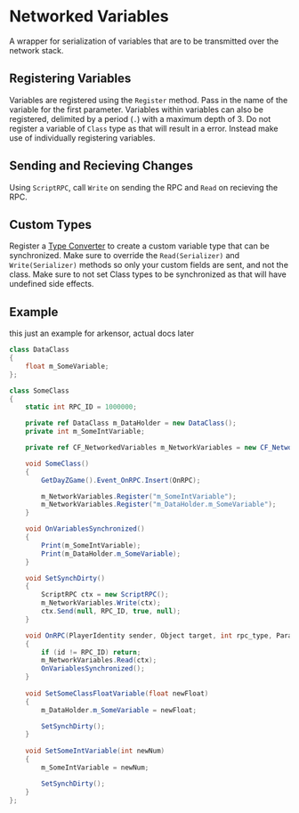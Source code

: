 # Networked Variables

A wrapper for serialization of variables that are to be transmitted over the network stack. 

## Registering Variables

Variables are registered using the `Register` method. Pass in the name of the variable for the first parameter. Variables within variables can also be registered, delimited by a period (`.`) with a maximum depth of 3. Do not register a variable of `Class` type as that will result in a error. Instead make use of individually registering variables.

## Sending and Recieving Changes

Using `ScriptRPC`, call `Write` on sending the RPC and `Read` on recieving the RPC.

## Custom Types

Register a [Type Converter](../TypeConverters/index.md) to create a custom variable type that can be synchronized. Make sure to override the `Read(Serializer)` and `Write(Serializer)` methods so only your custom fields are sent, and not the class. Make sure to not set Class types to be synchronized as that will have undefined side effects.

## Example

this just an example for arkensor, actual docs later

```csharp
class DataClass
{
	float m_SomeVariable;
};

class SomeClass
{
	static int RPC_ID = 1000000;

	private ref DataClass m_DataHolder = new DataClass();
	private int m_SomeIntVariable;

	private ref CF_NetworkedVariables m_NetworkVariables = new CF_NetworkedVariables(this);

	void SomeClass()
	{
		GetDayZGame().Event_OnRPC.Insert(OnRPC);

		m_NetworkVariables.Register("m_SomeIntVariable");
		m_NetworkVariables.Register("m_DataHolder.m_SomeVariable");
	}

	void OnVariablesSynchronized()
	{
		Print(m_SomeIntVariable);
		Print(m_DataHolder.m_SomeVariable);
	}

	void SetSynchDirty()
	{
		ScriptRPC ctx = new ScriptRPC();
		m_NetworkVariables.Write(ctx);
		ctx.Send(null, RPC_ID, true, null);
	}

	void OnRPC(PlayerIdentity sender, Object target, int rpc_type, ParamsReadContext ctx)
	{
		if (id != RPC_ID) return;
		m_NetworkVariables.Read(ctx);
		OnVariablesSynchronized();
	}
	
	void SetSomeClassFloatVariable(float newFloat)
	{
		m_DataHolder.m_SomeVariable = newFloat;

		SetSynchDirty();
	}
	
	void SetSomeIntVariable(int newNum)
	{
		m_SomeIntVariable = newNum;

		SetSynchDirty();
	}
};
```
